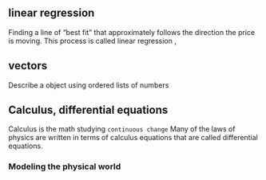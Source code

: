 

## linear regression
Finding a line of “best fit” that approximately follows the direction the price is moving. This process is called linear regression , 

## vectors 
Describe a object using ordered lists of numbers


## Calculus, differential equations
Calculus is the math studying `continuous change`
Many of the laws of physics are written in terms of calculus equations that are called differential equations.



### Modeling the physical world
